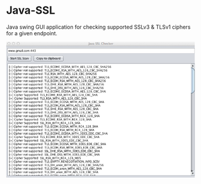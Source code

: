 Java-SSL
========

Java swing GUI application for checking supported SSLv3 &amp; TLSv1 ciphers for a given endpoint.

![Alt text](./main.png)
